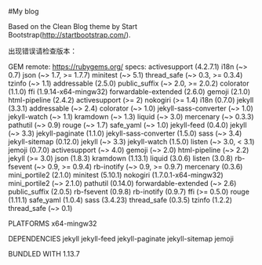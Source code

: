 #My blog

Based on the Clean Blog theme by Start Bootstrap(http://startbootstrap.com/).

出现错误请检查版本：

GEM
  remote: https://rubygems.org/
  specs:
    activesupport (4.2.7.1)
      i18n (~> 0.7)
      json (~> 1.7, >= 1.7.7)
      minitest (~> 5.1)
      thread_safe (~> 0.3, >= 0.3.4)
      tzinfo (~> 1.1)
    addressable (2.5.0)
      public_suffix (~> 2.0, >= 2.0.2)
    colorator (1.1.0)
    ffi (1.9.14-x64-mingw32)
    forwardable-extended (2.6.0)
    gemoji (2.1.0)
    html-pipeline (2.4.2)
      activesupport (>= 2)
      nokogiri (>= 1.4)
    i18n (0.7.0)
    jekyll (3.3.1)
      addressable (~> 2.4)
      colorator (~> 1.0)
      jekyll-sass-converter (~> 1.0)
      jekyll-watch (~> 1.1)
      kramdown (~> 1.3)
      liquid (~> 3.0)
      mercenary (~> 0.3.3)
      pathutil (~> 0.9)
      rouge (~> 1.7)
      safe_yaml (~> 1.0)
    jekyll-feed (0.4.0)
      jekyll (~> 3.3)
    jekyll-paginate (1.1.0)
    jekyll-sass-converter (1.5.0)
      sass (~> 3.4)
    jekyll-sitemap (0.12.0)
      jekyll (~> 3.3)
    jekyll-watch (1.5.0)
      listen (~> 3.0, < 3.1)
    jemoji (0.7.0)
      activesupport (~> 4.0)
      gemoji (~> 2.0)
      html-pipeline (~> 2.2)
      jekyll (>= 3.0)
    json (1.8.3)
    kramdown (1.13.1)
    liquid (3.0.6)
    listen (3.0.8)
      rb-fsevent (~> 0.9, >= 0.9.4)
      rb-inotify (~> 0.9, >= 0.9.7)
    mercenary (0.3.6)
    mini_portile2 (2.1.0)
    minitest (5.10.1)
    nokogiri (1.7.0.1-x64-mingw32)
      mini_portile2 (~> 2.1.0)
    pathutil (0.14.0)
      forwardable-extended (~> 2.6)
    public_suffix (2.0.5)
    rb-fsevent (0.9.8)
    rb-inotify (0.9.7)
      ffi (>= 0.5.0)
    rouge (1.11.1)
    safe_yaml (1.0.4)
    sass (3.4.23)
    thread_safe (0.3.5)
    tzinfo (1.2.2)
      thread_safe (~> 0.1)

PLATFORMS
  x64-mingw32

DEPENDENCIES
  jekyll
  jekyll-feed
  jekyll-paginate
  jekyll-sitemap
  jemoji

BUNDLED WITH
   1.13.7

